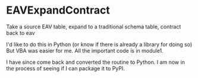 # EAVExpandContract
Take a source EAV table, expand to a traditional schema table, contract back to eav

I'd like to do this in Python (or know if there is already a library for doing so)
But VBA was easier for me.  All the important code is in module1.

I have since come back and converted the routine to Python.  I am now in the process of seeing if I can package it to PyPI.
